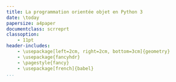 ```yaml
---
title: La programmation orientée objet en Python 3
date: \today
papersize: a4paper
documentclass: scrreprt
classoption:
    - 11pt
header-includes:
    - \usepackage[left=2cm, right=2cm, bottom=3cm]{geometry}
    - \usepackage{fancyhdr}
    - \pagestyle{fancy}
    - \usepackage[french]{babel}
...
```


